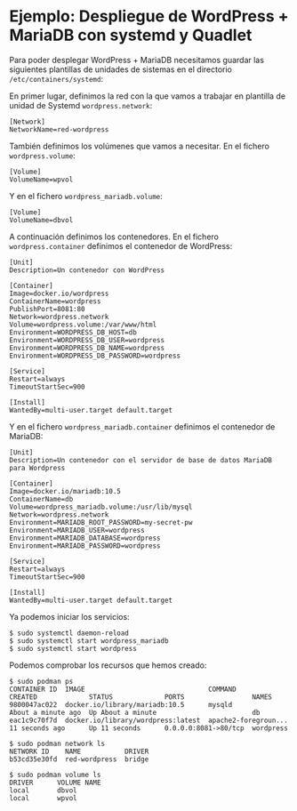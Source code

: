 # Ejemplo: Despliegue de WordPress + MariaDB con systemd y Quadlet

Para poder desplegar WordPress + MariaDB necesitamos guardar las siguientes plantillas de unidades de sistemas en el directorio `/etc/containers/systemd`:

En primer lugar, definimos la red con la que vamos a trabajar en plantilla de unidad de Systemd `wordpress.network`:

```
[Network]
NetworkName=red-wordpress
```

También definimos los volúmenes que vamos a necesitar. En el fichero `wordpress.volume`:

```
[Volume]
VolumeName=wpvol
```

Y en el fichero `wordpress_mariadb.volume`:

```
[Volume]
VolumeName=dbvol
```

A continuación definimos los contenedores. En el fichero `wordpress.container` definimos el contenedor de WordPress:

```
[Unit]
Description=Un contenedor con WordPress

[Container]
Image=docker.io/wordpress
ContainerName=wordpress
PublishPort=8081:80
Network=wordpress.network
Volume=wordpress.volume:/var/www/html
Environment=WORDPRESS_DB_HOST=db
Environment=WORDPRESS_DB_USER=wordpress
Environment=WORDPRESS_DB_NAME=wordpress
Environment=WORDPRESS_DB_PASSWORD=wordpress

[Service]
Restart=always
TimeoutStartSec=900

[Install]
WantedBy=multi-user.target default.target
```
Y en el fichero `wordpress_mariadb.container` definimos el contenedor de MariaDB:

```
[Unit]
Description=Un contenedor con el servidor de base de datos MariaDB para Wordpress

[Container]
Image=docker.io/mariadb:10.5
ContainerName=db
Volume=wordpress_mariadb.volume:/usr/lib/mysql
Network=wordpress.network
Environment=MARIADB_ROOT_PASSWORD=my-secret-pw
Environment=MARIADB_USER=wordpress
Environment=MARIADB_DATABASE=wordpress
Environment=MARIADB_PASSWORD=wordpress

[Service]
Restart=always
TimeoutStartSec=900

[Install]
WantedBy=multi-user.target default.target
```

Ya podemos iniciar los servicios:

```
$ sudo systemctl daemon-reload
$ sudo systemctl start wordpress_mariadb
$ sudo systemctl start wordpress
```

Podemos comprobar los recursos que hemos creado:

```
$ sudo podman ps
CONTAINER ID  IMAGE                               COMMAND               CREATED             STATUS             PORTS                 NAMES
9800047ac022  docker.io/library/mariadb:10.5      mysqld                About a minute ago  Up About a minute                        db
eac1c9c70f7d  docker.io/library/wordpress:latest  apache2-foregroun...  11 seconds ago      Up 11 seconds      0.0.0.0:8081->80/tcp  wordpress

$ sudo podman network ls
NETWORK ID    NAME           DRIVER
b53cd35e30fd  red-wordpress  bridge

$ sudo podman volume ls
DRIVER      VOLUME NAME
local       dbvol
local       wpvol
```

